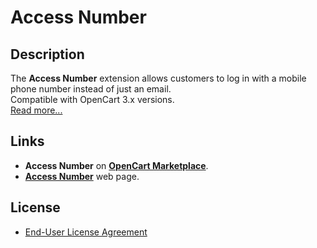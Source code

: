 # Access Number

## Description
The **Access Number** extension allows customers to log in with a mobile phone number instead of just an email.  
Compatible with OpenCart 3.x versions.  
[Read more...](./module)

## Links
* **Access Number** on [**OpenCart Marketplace**](https://www.opencart.com/index.php?route=marketplace/extension/info&extension_id=46402).
* [**Access Number**](https://www.ocmod.space/access-number) web page.

## License
* [End-User License Agreement](EULA.txt)

